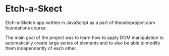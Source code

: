 # Etch-a-Skect

Etch-a-Sketch app written in JavaScript as a part of theodinproject.com foundations course.

The main goal of the project was to learn how to apply DOM manipulation to automatically create large series of elements and to also be able to modify them independently of each other.

